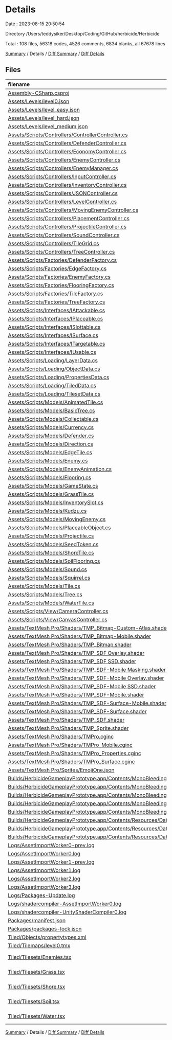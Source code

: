# Details

Date : 2023-08-15 20:50:54

Directory /Users/teddysiker/Desktop/Coding/GitHub/herbicide/Herbicide

Total : 108 files,  56318 codes, 4526 comments, 6834 blanks, all 67678 lines

[Summary](results.md) / Details / [Diff Summary](diff.md) / [Diff Details](diff-details.md)

## Files
| filename | language | code | comment | blank | total |
| :--- | :--- | ---: | ---: | ---: | ---: |
| [Assembly-CSharp.csproj](/Assembly-CSharp.csproj) | XML | 888 | 7 | 1 | 896 |
| [Assets/Levels/level0.json](/Assets/Levels/level0.json) | JSON | 220 | 0 | 0 | 220 |
| [Assets/Levels/level_easy.json](/Assets/Levels/level_easy.json) | JSON | 44 | 0 | 0 | 44 |
| [Assets/Levels/level_hard.json](/Assets/Levels/level_hard.json) | JSON | 148 | 0 | 0 | 148 |
| [Assets/Levels/level_medium.json](/Assets/Levels/level_medium.json) | JSON | 0 | 0 | 1 | 1 |
| [Assets/Scripts/Controllers/ControllerController.cs](/Assets/Scripts/Controllers/ControllerController.cs) | C# | 89 | 66 | 27 | 182 |
| [Assets/Scripts/Controllers/DefenderController.cs](/Assets/Scripts/Controllers/DefenderController.cs) | C# | 175 | 122 | 44 | 341 |
| [Assets/Scripts/Controllers/EconomyController.cs](/Assets/Scripts/Controllers/EconomyController.cs) | C# | 74 | 55 | 22 | 151 |
| [Assets/Scripts/Controllers/EnemyController.cs](/Assets/Scripts/Controllers/EnemyController.cs) | C# | 164 | 137 | 51 | 352 |
| [Assets/Scripts/Controllers/EnemyManager.cs](/Assets/Scripts/Controllers/EnemyManager.cs) | C# | 74 | 57 | 24 | 155 |
| [Assets/Scripts/Controllers/InputController.cs](/Assets/Scripts/Controllers/InputController.cs) | C# | 160 | 121 | 51 | 332 |
| [Assets/Scripts/Controllers/InventoryController.cs](/Assets/Scripts/Controllers/InventoryController.cs) | C# | 93 | 73 | 25 | 191 |
| [Assets/Scripts/Controllers/JSONController.cs](/Assets/Scripts/Controllers/JSONController.cs) | C# | 39 | 34 | 12 | 85 |
| [Assets/Scripts/Controllers/LevelController.cs](/Assets/Scripts/Controllers/LevelController.cs) | C# | 119 | 135 | 47 | 301 |
| [Assets/Scripts/Controllers/MovingEnemyController.cs](/Assets/Scripts/Controllers/MovingEnemyController.cs) | C# | 94 | 52 | 23 | 169 |
| [Assets/Scripts/Controllers/PlacementController.cs](/Assets/Scripts/Controllers/PlacementController.cs) | C# | 112 | 78 | 31 | 221 |
| [Assets/Scripts/Controllers/ProjectileController.cs](/Assets/Scripts/Controllers/ProjectileController.cs) | C# | 41 | 30 | 13 | 84 |
| [Assets/Scripts/Controllers/SoundController.cs](/Assets/Scripts/Controllers/SoundController.cs) | C# | 38 | 28 | 10 | 76 |
| [Assets/Scripts/Controllers/TileGrid.cs](/Assets/Scripts/Controllers/TileGrid.cs) | C# | 522 | 361 | 124 | 1,007 |
| [Assets/Scripts/Controllers/TreeController.cs](/Assets/Scripts/Controllers/TreeController.cs) | C# | 69 | 55 | 19 | 143 |
| [Assets/Scripts/Factories/DefenderFactory.cs](/Assets/Scripts/Factories/DefenderFactory.cs) | C# | 41 | 43 | 14 | 98 |
| [Assets/Scripts/Factories/EdgeFactory.cs](/Assets/Scripts/Factories/EdgeFactory.cs) | C# | 30 | 30 | 10 | 70 |
| [Assets/Scripts/Factories/EnemyFactory.cs](/Assets/Scripts/Factories/EnemyFactory.cs) | C# | 53 | 30 | 11 | 94 |
| [Assets/Scripts/Factories/FlooringFactory.cs](/Assets/Scripts/Factories/FlooringFactory.cs) | C# | 30 | 30 | 11 | 71 |
| [Assets/Scripts/Factories/TileFactory.cs](/Assets/Scripts/Factories/TileFactory.cs) | C# | 32 | 32 | 10 | 74 |
| [Assets/Scripts/Factories/TreeFactory.cs](/Assets/Scripts/Factories/TreeFactory.cs) | C# | 41 | 43 | 17 | 101 |
| [Assets/Scripts/Interfaces/IAttackable.cs](/Assets/Scripts/Interfaces/IAttackable.cs) | C# | 23 | 67 | 18 | 108 |
| [Assets/Scripts/Interfaces/IPlaceable.cs](/Assets/Scripts/Interfaces/IPlaceable.cs) | C# | 8 | 15 | 6 | 29 |
| [Assets/Scripts/Interfaces/ISlottable.cs](/Assets/Scripts/Interfaces/ISlottable.cs) | C# | 9 | 20 | 8 | 37 |
| [Assets/Scripts/Interfaces/ISurface.cs](/Assets/Scripts/Interfaces/ISurface.cs) | C# | 24 | 105 | 20 | 149 |
| [Assets/Scripts/Interfaces/ITargetable.cs](/Assets/Scripts/Interfaces/ITargetable.cs) | C# | 21 | 56 | 16 | 93 |
| [Assets/Scripts/Interfaces/IUsable.cs](/Assets/Scripts/Interfaces/IUsable.cs) | C# | 6 | 5 | 2 | 13 |
| [Assets/Scripts/Loading/LayerData.cs](/Assets/Scripts/Loading/LayerData.cs) | C# | 74 | 73 | 20 | 167 |
| [Assets/Scripts/Loading/ObjectData.cs](/Assets/Scripts/Loading/ObjectData.cs) | C# | 66 | 61 | 19 | 146 |
| [Assets/Scripts/Loading/PropertiesData.cs](/Assets/Scripts/Loading/PropertiesData.cs) | C# | 19 | 18 | 5 | 42 |
| [Assets/Scripts/Loading/TiledData.cs](/Assets/Scripts/Loading/TiledData.cs) | C# | 78 | 62 | 17 | 157 |
| [Assets/Scripts/Loading/TilesetData.cs](/Assets/Scripts/Loading/TilesetData.cs) | C# | 27 | 26 | 7 | 60 |
| [Assets/Scripts/Models/AnimatedTile.cs](/Assets/Scripts/Models/AnimatedTile.cs) | C# | 31 | 20 | 8 | 59 |
| [Assets/Scripts/Models/BasicTree.cs](/Assets/Scripts/Models/BasicTree.cs) | C# | 9 | 12 | 4 | 25 |
| [Assets/Scripts/Models/Collectable.cs](/Assets/Scripts/Models/Collectable.cs) | C# | 8 | 10 | 3 | 21 |
| [Assets/Scripts/Models/Currency.cs](/Assets/Scripts/Models/Currency.cs) | C# | 39 | 38 | 13 | 90 |
| [Assets/Scripts/Models/Defender.cs](/Assets/Scripts/Models/Defender.cs) | C# | 193 | 215 | 65 | 473 |
| [Assets/Scripts/Models/Direction.cs](/Assets/Scripts/Models/Direction.cs) | C# | 7 | 4 | 2 | 13 |
| [Assets/Scripts/Models/EdgeTile.cs](/Assets/Scripts/Models/EdgeTile.cs) | C# | 11 | 11 | 3 | 25 |
| [Assets/Scripts/Models/Enemy.cs](/Assets/Scripts/Models/Enemy.cs) | C# | 354 | 288 | 91 | 733 |
| [Assets/Scripts/Models/EnemyAnimation.cs](/Assets/Scripts/Models/EnemyAnimation.cs) | C# | 154 | 119 | 36 | 309 |
| [Assets/Scripts/Models/Flooring.cs](/Assets/Scripts/Models/Flooring.cs) | C# | 200 | 166 | 55 | 421 |
| [Assets/Scripts/Models/GameState.cs](/Assets/Scripts/Models/GameState.cs) | C# | 8 | 3 | 1 | 12 |
| [Assets/Scripts/Models/GrassTile.cs](/Assets/Scripts/Models/GrassTile.cs) | C# | 25 | 28 | 8 | 61 |
| [Assets/Scripts/Models/InventorySlot.cs](/Assets/Scripts/Models/InventorySlot.cs) | C# | 69 | 67 | 22 | 158 |
| [Assets/Scripts/Models/Kudzu.cs](/Assets/Scripts/Models/Kudzu.cs) | C# | 117 | 83 | 31 | 231 |
| [Assets/Scripts/Models/MovingEnemy.cs](/Assets/Scripts/Models/MovingEnemy.cs) | C# | 45 | 29 | 12 | 86 |
| [Assets/Scripts/Models/PlaceableObject.cs](/Assets/Scripts/Models/PlaceableObject.cs) | C# | 76 | 96 | 25 | 197 |
| [Assets/Scripts/Models/Projectile.cs](/Assets/Scripts/Models/Projectile.cs) | C# | 52 | 57 | 17 | 126 |
| [Assets/Scripts/Models/SeedToken.cs](/Assets/Scripts/Models/SeedToken.cs) | C# | 7 | 6 | 2 | 15 |
| [Assets/Scripts/Models/ShoreTile.cs](/Assets/Scripts/Models/ShoreTile.cs) | C# | 7 | 7 | 2 | 16 |
| [Assets/Scripts/Models/SoilFlooring.cs](/Assets/Scripts/Models/SoilFlooring.cs) | C# | 30 | 15 | 5 | 50 |
| [Assets/Scripts/Models/Sound.cs](/Assets/Scripts/Models/Sound.cs) | C# | 25 | 27 | 7 | 59 |
| [Assets/Scripts/Models/Squirrel.cs](/Assets/Scripts/Models/Squirrel.cs) | C# | 31 | 33 | 14 | 78 |
| [Assets/Scripts/Models/Tile.cs](/Assets/Scripts/Models/Tile.cs) | C# | 300 | 268 | 95 | 663 |
| [Assets/Scripts/Models/Tree.cs](/Assets/Scripts/Models/Tree.cs) | C# | 228 | 218 | 63 | 509 |
| [Assets/Scripts/Models/WaterTile.cs](/Assets/Scripts/Models/WaterTile.cs) | C# | 8 | 9 | 3 | 20 |
| [Assets/Scripts/View/CameraController.cs](/Assets/Scripts/View/CameraController.cs) | C# | 36 | 33 | 9 | 78 |
| [Assets/Scripts/View/CanvasController.cs](/Assets/Scripts/View/CanvasController.cs) | C# | 84 | 67 | 23 | 174 |
| [Assets/TextMesh Pro/Shaders/TMP_Bitmap-Custom-Atlas.shader](/Assets/TextMesh%20Pro/Shaders/TMP_Bitmap-Custom-Atlas.shader) | ShaderLab | 109 | 2 | 33 | 144 |
| [Assets/TextMesh Pro/Shaders/TMP_Bitmap-Mobile.shader](/Assets/TextMesh%20Pro/Shaders/TMP_Bitmap-Mobile.shader) | ShaderLab | 112 | 3 | 31 | 146 |
| [Assets/TextMesh Pro/Shaders/TMP_Bitmap.shader](/Assets/TextMesh%20Pro/Shaders/TMP_Bitmap.shader) | ShaderLab | 109 | 2 | 33 | 144 |
| [Assets/TextMesh Pro/Shaders/TMP_SDF Overlay.shader](/Assets/TextMesh%20Pro/Shaders/TMP_SDF%20Overlay.shader) | ShaderLab | 243 | 4 | 71 | 318 |
| [Assets/TextMesh Pro/Shaders/TMP_SDF SSD.shader](/Assets/TextMesh%20Pro/Shaders/TMP_SDF%20SSD.shader) | ShaderLab | 241 | 4 | 66 | 311 |
| [Assets/TextMesh Pro/Shaders/TMP_SDF-Mobile Masking.shader](/Assets/TextMesh%20Pro/Shaders/TMP_SDF-Mobile%20Masking.shader) | ShaderLab | 188 | 10 | 50 | 248 |
| [Assets/TextMesh Pro/Shaders/TMP_SDF-Mobile Overlay.shader](/Assets/TextMesh%20Pro/Shaders/TMP_SDF-Mobile%20Overlay.shader) | ShaderLab | 183 | 8 | 50 | 241 |
| [Assets/TextMesh Pro/Shaders/TMP_SDF-Mobile SSD.shader](/Assets/TextMesh%20Pro/Shaders/TMP_SDF-Mobile%20SSD.shader) | ShaderLab | 82 | 4 | 21 | 107 |
| [Assets/TextMesh Pro/Shaders/TMP_SDF-Mobile.shader](/Assets/TextMesh%20Pro/Shaders/TMP_SDF-Mobile.shader) | ShaderLab | 183 | 8 | 50 | 241 |
| [Assets/TextMesh Pro/Shaders/TMP_SDF-Surface-Mobile.shader](/Assets/TextMesh%20Pro/Shaders/TMP_SDF-Surface-Mobile.shader) | ShaderLab | 103 | 8 | 28 | 139 |
| [Assets/TextMesh Pro/Shaders/TMP_SDF-Surface.shader](/Assets/TextMesh%20Pro/Shaders/TMP_SDF-Surface.shader) | ShaderLab | 122 | 4 | 33 | 159 |
| [Assets/TextMesh Pro/Shaders/TMP_SDF.shader](/Assets/TextMesh%20Pro/Shaders/TMP_SDF.shader) | ShaderLab | 243 | 4 | 71 | 318 |
| [Assets/TextMesh Pro/Shaders/TMP_Sprite.shader](/Assets/TextMesh%20Pro/Shaders/TMP_Sprite.shader) | ShaderLab | 97 | 0 | 20 | 117 |
| [Assets/TextMesh Pro/Shaders/TMPro.cginc](/Assets/TextMesh%20Pro/Shaders/TMPro.cginc) | HLSL | 63 | 2 | 20 | 85 |
| [Assets/TextMesh Pro/Shaders/TMPro_Mobile.cginc](/Assets/TextMesh%20Pro/Shaders/TMPro_Mobile.cginc) | HLSL | 122 | 2 | 34 | 158 |
| [Assets/TextMesh Pro/Shaders/TMPro_Properties.cginc](/Assets/TextMesh%20Pro/Shaders/TMPro_Properties.cginc) | HLSL | 62 | 10 | 14 | 86 |
| [Assets/TextMesh Pro/Shaders/TMPro_Surface.cginc](/Assets/TextMesh%20Pro/Shaders/TMPro_Surface.cginc) | HLSL | 76 | 7 | 19 | 102 |
| [Assets/TextMesh Pro/Sprites/EmojiOne.json](/Assets/TextMesh%20Pro/Sprites/EmojiOne.json) | JSON | 155 | 0 | 2 | 157 |
| [Builds/HerbicideGameplayPrototype.app/Contents/MonoBleedingEdge/etc/mono/2.0/DefaultWsdlHelpGenerator.aspx](/Builds/HerbicideGameplayPrototype.app/Contents/MonoBleedingEdge/etc/mono/2.0/DefaultWsdlHelpGenerator.aspx) | HTML | 1,594 | 28 | 280 | 1,902 |
| [Builds/HerbicideGameplayPrototype.app/Contents/MonoBleedingEdge/etc/mono/4.0/DefaultWsdlHelpGenerator.aspx](/Builds/HerbicideGameplayPrototype.app/Contents/MonoBleedingEdge/etc/mono/4.0/DefaultWsdlHelpGenerator.aspx) | HTML | 1,594 | 28 | 280 | 1,902 |
| [Builds/HerbicideGameplayPrototype.app/Contents/MonoBleedingEdge/etc/mono/4.5/DefaultWsdlHelpGenerator.aspx](/Builds/HerbicideGameplayPrototype.app/Contents/MonoBleedingEdge/etc/mono/4.5/DefaultWsdlHelpGenerator.aspx) | HTML | 1,594 | 28 | 280 | 1,902 |
| [Builds/HerbicideGameplayPrototype.app/Contents/MonoBleedingEdge/etc/mono/browscap.ini](/Builds/HerbicideGameplayPrototype.app/Contents/MonoBleedingEdge/etc/mono/browscap.ini) | Ini | 13,255 | 274 | 3,451 | 16,980 |
| [Builds/HerbicideGameplayPrototype.app/Contents/MonoBleedingEdge/etc/mono/mconfig/config.xml](/Builds/HerbicideGameplayPrototype.app/Contents/MonoBleedingEdge/etc/mono/mconfig/config.xml) | XML | 525 | 30 | 62 | 617 |
| [Builds/HerbicideGameplayPrototype.app/Contents/Resources/Data/RuntimeInitializeOnLoads.json](/Builds/HerbicideGameplayPrototype.app/Contents/Resources/Data/RuntimeInitializeOnLoads.json) | JSON | 1 | 0 | 1 | 2 |
| [Builds/HerbicideGameplayPrototype.app/Contents/Resources/Data/ScriptingAssemblies.json](/Builds/HerbicideGameplayPrototype.app/Contents/Resources/Data/ScriptingAssemblies.json) | JSON | 1 | 0 | 0 | 1 |
| [Builds/HerbicideGameplayPrototype.app/Contents/Resources/Data/StreamingAssets/UnityServicesProjectConfiguration.json](/Builds/HerbicideGameplayPrototype.app/Contents/Resources/Data/StreamingAssets/UnityServicesProjectConfiguration.json) | JSON | 1 | 0 | 0 | 1 |
| [Logs/AssetImportWorker0-prev.log](/Logs/AssetImportWorker0-prev.log) | ApexLog | 1,448 | 0 | 9 | 1,457 |
| [Logs/AssetImportWorker0.log](/Logs/AssetImportWorker0.log) | ApexLog | 7,496 | 0 | 127 | 7,623 |
| [Logs/AssetImportWorker1-prev.log](/Logs/AssetImportWorker1-prev.log) | ApexLog | 1,400 | 0 | 9 | 1,409 |
| [Logs/AssetImportWorker1.log](/Logs/AssetImportWorker1.log) | ApexLog | 7,346 | 0 | 127 | 7,473 |
| [Logs/AssetImportWorker2.log](/Logs/AssetImportWorker2.log) | ApexLog | 5,507 | 0 | 95 | 5,602 |
| [Logs/AssetImportWorker3.log](/Logs/AssetImportWorker3.log) | ApexLog | 5,435 | 0 | 95 | 5,530 |
| [Logs/Packages-Update.log](/Logs/Packages-Update.log) | ApexLog | 43 | 0 | 4 | 47 |
| [Logs/shadercompiler-AssetImportWorker0.log](/Logs/shadercompiler-AssetImportWorker0.log) | ApexLog | 2 | 0 | 2 | 4 |
| [Logs/shadercompiler-UnityShaderCompiler0.log](/Logs/shadercompiler-UnityShaderCompiler0.log) | ApexLog | 2 | 0 | 2 | 4 |
| [Packages/manifest.json](/Packages/manifest.json) | JSON | 45 | 0 | 1 | 46 |
| [Packages/packages-lock.json](/Packages/packages-lock.json) | JSON | 483 | 0 | 1 | 484 |
| [Tiled/Objects/propertytypes.xml](/Tiled/Objects/propertytypes.xml) | XML | 2 | 0 | 1 | 3 |
| [Tiled/Tilemaps/level0.tmx](/Tiled/Tilemaps/level0.tmx) | XML | 121 | 0 | 1 | 122 |
| [Tiled/Tilesets/Enemies.tsx](/Tiled/Tilesets/Enemies.tsx) | TypeScript JSX | 10 | 0 | 1 | 11 |
| [Tiled/Tilesets/Grass.tsx](/Tiled/Tilesets/Grass.tsx) | TypeScript JSX | 4 | 0 | 1 | 5 |
| [Tiled/Tilesets/Shore.tsx](/Tiled/Tilesets/Shore.tsx) | TypeScript JSX | 9 | 0 | 1 | 10 |
| [Tiled/Tilesets/Soil.tsx](/Tiled/Tilesets/Soil.tsx) | TypeScript JSX | 4 | 0 | 1 | 5 |
| [Tiled/Tilesets/Water.tsx](/Tiled/Tilesets/Water.tsx) | TypeScript JSX | 4 | 0 | 1 | 5 |

[Summary](results.md) / Details / [Diff Summary](diff.md) / [Diff Details](diff-details.md)